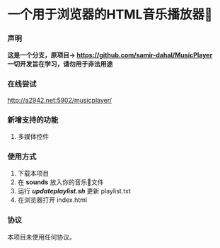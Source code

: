 # 一个用于浏览器的HTML音乐播放器🎵

### 声明
**这是一个分支，原项目-&gt;  <a href="https://github.com/samir-dahal/MusicPlayer" target="_blank">https://github.com/samir-dahal/MusicPlayer</a>**
<br>
**一切开发旨在学习，请勿用于非法用途**

### 在线尝试
<a href="http://a2942.net:5902/musicplayer/" target="_blank">http://a2942.net:5902/musicplayer/</a>

### 新增支持的功能
<ol>
  <li>多媒体控件</li>
</ol>

### 使用方式
<ol>
  <li>下载本项目</li>
  <li>在 <b>sounds</b> 放入你的音乐🎵文件</li>
  <li>运行 <b><i>updateplaylist.sh</i></b> 更新 playlist.txt </li>
  <li>在浏览器打开 index.html </li>
</ol>

### 协议
本项目未使用任何协议。
